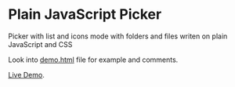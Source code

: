 # Plain JavaScript Picker
Picker with list and icons mode with folders and files writen on plain JavaScript and CSS

Look into <a href="https://github.com/jmas/picker/blob/master/demo.html">demo.html</a> file for example and comments.

<a href="https://jmas.github.io/picker/">Live Demo</a>.
